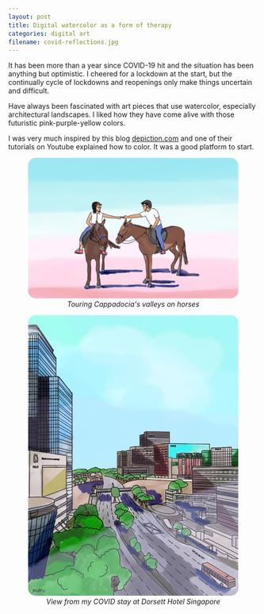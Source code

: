 ```yaml
---
layout: post
title: Digital watercolor as a form of therapy
categories: digital art
filename: covid-reflections.jpg
---
```



It has been more than a year since COVID-19 hit and the situation has
been anything but optimistic. I cheered for a lockdown at the start, but the
continually cycle of lockdowns and reopenings only make things uncertain and difficult.

Have always been fascinated with art pieces that use watercolor, especially architectural landscapes.
I liked how they have come alive with those futuristic pink-purple-yellow colors.

I was very much inspired by this blog [depiction.com](https://www.depiction.com/) and one of their tutorials on Youtube explained how to color.
It was a good platform to start.

<figure  style="text-align: center;">
	<img src="/assets/images/posts/cappacdocia-horses.jpg" alt="drawing" width="500" style="border-radius: 15px"/>
	<figcaption><em>Touring Cappadocia's valleys on horses</em></figcaption>
</figure>


<figure  style="text-align: center;">
	<img src="/assets/images/posts/covid-reflections.jpg" alt="drawing" width="500" style="border-radius: 15px"/>
	<figcaption><em>View from my COVID stay at Dorsett Hotel Singapore</em></figcaption>
</figure>

<!-- ![alt text](/assets/images/posts/cappacdocia-horses.jpg){ width=50% } -->

